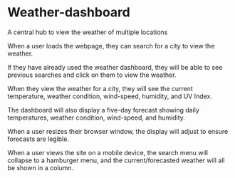 # Weather-dashboard
A central hub to view the weather of multiple locations

When a user loads the webpage, they can search for a city to view the weather.

If they have already used the weather dashboard, they will be able to see previous searches and click on them to view the weather.

When they view the weather for a city, they will see the current temperature, weather condition, wind-speed, humidity, and UV Index.

The dashboard will also display a five-day forecast showing daily temperatures, weather condition, wind-speed, and humidity.

When a user resizes their browser window, the display will adjust to ensure forecasts are legible.

When a user views the site on a mobile device, the search menu will collapse to a hamburger menu, and the current/forecasted weather will all be shown in a column.
